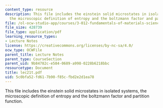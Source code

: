 ```yaml
---
content_type: resource
description: This file includes the einstein solid microstates in isolated systems,
  the microscopic definition of entropy and the boltzmann factor and partition function.
file: /ol-ocw-studio-app/courses/3-012-fundamentals-of-materials-science-fall-2005/5c0bfa52fd617b90f85cfbd2e2d1ea78_lec21t.pdf
file_size: 428739
file_type: application/pdf
learning_resource_types:
- Lecture Notes
license: https://creativecommons.org/licenses/by-nc-sa/4.0/
ocw_type: OCWFile
parent_title: Lecture Notes
parent_type: CourseSection
parent_uid: 9b84782c-e584-0689-a998-0228b6218bbc
resourcetype: Document
title: lec21t.pdf
uid: 5c0bfa52-fd61-7b90-f85c-fbd2e2d1ea78
---
```

This file includes the einstein solid microstates in isolated systems, the microscopic definition of entropy and the boltzmann factor and partition function.